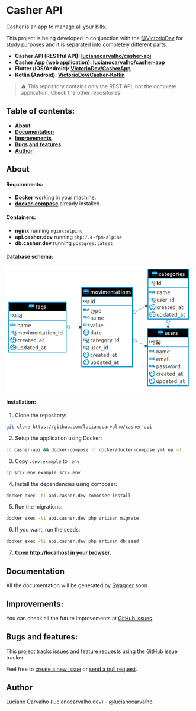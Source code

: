 # Casher API

Casher is an app to manage all your bills.

This project is being developed in conjunction with the [@VictorioDev](https://github.com/VictorioDev) for study purposes and it is separated into completely different parts.

- **Casher API (RESTful API): [lucianocarvalho/casher-api](https://github.com/lucianocarvalho/casher-api)**
- **Casher App (web application): [lucianocarvalho/casher-app](https://github.com/lucianocarvalho/casher-app)**
- **Flutter (iOS/Android): [VictorioDev/CasherApp](https://github.com/VictorioDev/CasherApp)**
- **Kotlin (Android): [VictorioDev/Casher-Kotlin](https://github.com/VictorioDev/Casher-Kotlin)**

> :warning: This repository contains only the REST API, not the complete application. Check the other repositories.

## Table of contents:

* **[About](#about)**
* **[Documentation](#documentation)**
* **[Improvements](#improvements)**
* **[Bugs and features](#bugs-and-features)**
* **[Author](#author)**

## About

#### Requirements:
- **[Docker](https://www.docker.com/)** working in your machine.
- **[docker-compose](https://docs.docker.com/compose/)** already installed.

#### Containers:
- **nginx** running `nginx:alpine`
- **api.casher.dev** running `php:7.4-fpm-alpine`
- **db.casher.dev** running `postgres:latest`

#### Database schema:

<img id="casher-api" src="database-schema.png" alt="Casher Database Schema">

#### Installation:

1. Clone the repository:
```bash
git clone https://github.com/lucianocarvalho/casher-api
```

2. Setup the application using Docker:
```bash
cd casher-api && docker-compose -f docker/docker-compose.yml up -d
```

3. Copy `.env.example` to `.env`
```bash
cp src/.env.example src/.env
```

4. Install the dependencies using composer:
```bash
docker exec -ti api.casher.dev composer install
```

5. Run the migrations:
```bash
docker exec -ti api.casher.dev php artisan migrate
```

6. If you want, run the seeds:
```bash
docker exec -ti api.casher.dev php artisan db:seed
```

7. **Open http://localhost in your browser.**

## Documentation

All the documentation will be generated by [Swagger](https://swagger.io/) soon.

## Improvements:

You can check all the future improvements at [GitHub issues](https://github.com/lucianocarvalho/casher-api/issues).

## Bugs and features:

This project tracks issues and feature requests using the GitHub issue tracker.

Feel free to [create a new issue](https://github.com/lucianocarvalho/casher-api/issues) or [send a pull request](https://github.com/lucianocarvalho/casher-api/pulls).

## Author

Luciano Carvalho (lucianocarvalho.dev) - @lucianocarvalho
